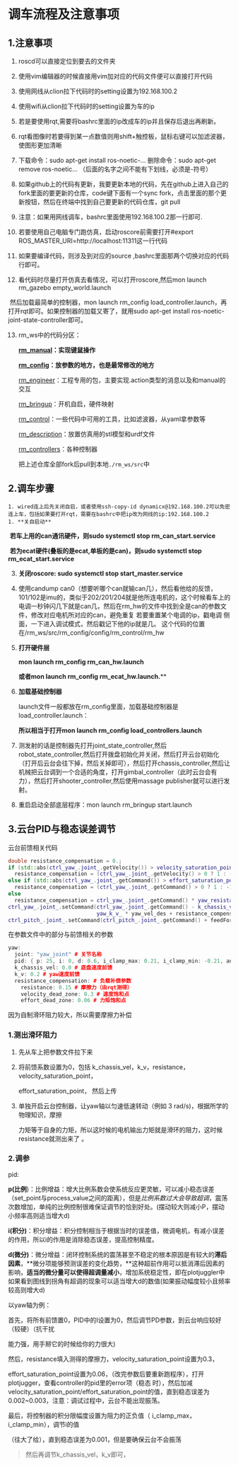 # 调车流程及注意事项

## 1.注意事项

1. roscd可以直接定位到要去的文件夹

2. 使用vim编辑器的时候直接用vim加对应的代码文件便可以直接打开代码

3. 使用网线从clion拉下代码时的setting设置为192.168.100.2

4. 使用wifi从clion拉下代码时的setting设置为车的ip

5. 若是要使用rqt,需要将bashrc里面的ip改成车的ip并且保存后退出再刷新。

6. rqt看图像时若要得到某一点数值则用shift+触控板，鼠标右键可以加滤波器，使图形更加清晰

7. 下载命令：sudo apt-get install ros-noetic-...  删除命令：sudo apt-get remove ros-noetic...   （后面的名字之间不能有下划线，必须是-符号）

8. 如果github上的代码有更新，我要更新本地的代码，先在github上进入自己的fork里面的要更新的仓库，code键下面有一个sync fork，点击里面的那个更新按钮，然后在终端中找到自己要更新的代码仓库，git pull

9. 注意：如果用网线调车，bashrc里面使用192.168.100.2那一行即可.

10. 若要使用自己电脑专门跑仿真，启动roscore前需要打开#export ROS_MASTER_URI=http://localhost:11311这一行代码

11. 如果要编译代码，则涉及到对应的source ,bashrc里面那两个切换对应的代码行即可。

12. 看代码时尽量打开仿真去看情况，可以打开roscore,然后mon launch rm_gazebo empty_world.launch

​        然后加载最简单的控制器，mon launch rm_config load_controller.launch，再打开rqt即可。如果控制器的加载又寄了，就用sudo apt-get install ros-noetic-joint-state-controller即可。

13. rm_ws中的代码分区：

     **[rm_manual](https://github.com/rm-controls/rm_manual)：实现键鼠操作**

     **[rm_config](https://github.com/gdut-dynamic-x/rm_config)：放参数的地方，也是最常修改的地方**

     [rm_engineer](https://github.com/rm-controls/rm_engineer)：工程专用的包，主要实现.action类型的消息以及和manual的交互

     [rm_bringup](https://github.com/gdut-dynamic-x/rm_bringup)：开机自启，硬件映射

     [rm_control](https://github.com/rm-controls/rm_control)：一些代码中可用的工具，比如滤波器，从yaml拿参数等

     [rm_description](https://github.com/gdut-dynamic-x/rm_description)：放置仿真用的stl模型和urdf文件

     [rm_controllers](https://github.com/rm-controls/rm_controllers)：各种控制器

     把上述仓库全部fork后pull到本地`./rm_ws/src`中

## 2.调车步骤

    1. wired连上后先关闭自启，或者使用ssh-copy-id dynamicx@192.168.100.2可以免密连上车，包括如果要打开rqt，需要在bashrc中把ip改为网线的ip:192.168.100.2
    1. **关自启动**

​        **若车上用的can通讯硬件，则sudo systemctl stop rm_can_start.service**

​        **若为ecat硬件(叠板的是ecat,单板的是can)，则sudo systemctl stop rm_ecat_start.service**

3. **关闭roscore: sudo systemctl stop start_master.service**

 4. 使用candump can0（想要听哪个can就输can几），然后看他给的反馈，101/102是imu的，类似于202/201/204就是他所连电机的，这个时候看车上的电调一秒钟闪几下就是can几，然后在rm_hw的文件中找到全是can的参数文件，修改对应电机所对应的can，避免重复  若要重置某个电调的ip，戳电调 侧面，一下进入调试模式，然后戳记下他的ip就是几。   这个代码的位置在/rm_ws/src/rm_config/config/rm_control/rm_hw

 5. **打开硬件层**

    **mon launch  rm_config rm_can_hw.launch** 

    **或者mon launch rm_config rm_ecat_hw.launch.****

 6. **加载基础控制器**

    launch文件一般都放在rm_config里面，加载基础控制器是load_controller.launch： 

    **所以相当于打开mon launch rm_config load_controllers.launch**

 7. 测发射的话是控制器先打开joint_state_controller,然后robot_state_controller,然后打开拨盘初始化并关闭，然后打开云台初始化（打开后云台会往下掉，然后关掉即可），然后打开chassis_controller,然后让机械把云台调到一个合适的角度，打开gimbal_controller（此时云台会有力），然后打开shooter_controller,然后使用massage publisher就可以进行发射。

 8. 重启启动全部底层程序：mon launch rm_bringup start.launch

## 3.云台PID与稳态误差调节

云台前馈相关代码

```cpp
double resistance_compensation = 0.;
if (std::abs(ctrl_yaw_.joint_.getVelocity()) > velocity_saturation_point_)
  resistance_compensation = (ctrl_yaw_.joint_.getVelocity() > 0 ? 1 : -1) * yaw_resistance_;
else if (std::abs(ctrl_yaw_.joint_.getCommand()) > effort_saturation_point_)
  resistance_compensation = (ctrl_yaw_.joint_.getCommand() > 0 ? 1 : -1) * yaw_resistance_;
else
  resistance_compensation = ctrl_yaw_.joint_.getCommand() * yaw_resistance_ / effort_saturation_point_;
ctrl_yaw_.joint_.setCommand(ctrl_yaw_.joint_.getCommand() - k_chassis_vel_ * chassis_vel_->angular_->z() +
                            yaw_k_v_ * yaw_vel_des + resistance_compensation);
ctrl_pitch_.joint_.setCommand(ctrl_pitch_.joint_.getCommand() + feedForward(time) + pitch_k_v_ * pitch_vel_des);
```

在参数文件中的部分与前馈相关的参数

```c++
yaw:
  joint: "yaw_joint" # 关节名称
  pid: { p: 25, i: 0, d: 0.6, i_clamp_max: 0.21, i_clamp_min: -0.21, antiwindup: true, publish_state: true }
  k_chassis_vel: 0.0 # 底盘速度前馈
  k_v: 0.2 # yaw速度前馈
  resistance_compensation: # 负载补偿参数
    resistance: 0.15 # 摩擦力（由rqt测得）
    velocity_dead_zone: 0.3 # 速度饱和点
    effort_dead_zone: 0.06 # 力矩饱和点
```

因为自制滑环阻力较大，所以需要摩擦力补偿

### 1.测出滑环阻力

   1. 先从车上把参数文件拉下来

   2. 将前馈系数设置为0，包括 k_chassis_vel，k_v，resistance，velocity_saturation_point，

      effort_saturation_point， 然后上传

3. 单独开启云台控制器，让yaw轴以匀速低速转动（例如 3 rad/s)，根据所学的物理知识，摩擦 

   ⼒矩等于⾃⾝的⼒矩，所以这时候的电机输出⼒矩就是滑环的阻⼒，这时候resistance就测出来了 。

### 2.调参

pid: 

 **p(比例**)：比例增益：增大比例系数会使系统反应更灵敏，可以减小稳态误差（set_point与process_value之间的距离），但是*比例系数过大会导致超调*，震荡次数增加，单纯的比例控制很难保证调节的恰到好处。(摆动较大则减小P，摆动小频率高则适当增大d)

**i(积分)**：积分增益：积分控制相当于根据当时的误差值，微调电机，有减小误差的作用，所以i的作用是消除稳态误差，提高控制精度。

**d(微分)**：微分增益：闭环控制系统的震荡甚至不稳定的根本原因是有较大的**滞后因素**，**微分项能够预测误差的变化趋势，**这种超前作用可以抵消滞后因素的影响，**适当的微分量可以使得超调量减小**，增加系统稳定性，即在plotjuggler中如果看到图线到拐角有超调的现象可以适当增大d的数值(如果振动幅度较小且频率较高则增大d)



以yaw轴为例：

⾸先，将所有前馈置0，PID中的I设置为0，然后调节PD参数，到云台响应较好（较硬）（抗⼲扰 

能⼒强，⽤⼿掰它的时候给你的⼒很⼤) 



然后，resistance填⼊测得的摩擦⼒，velocity_saturation_point设置为0.3，



effort_saturation_point设置为0.06，（改完参数后要重新跑程序），打开plotjugger，查看controller的pid⾥的error项（稳态 时），然后加减 velocity_saturation_point/effort_saturation_point的值，直到稳态误差为0.002~0.003，注意：调试过程中，云台不能出现振荡。 



最后，将控制器的积分限幅度设置为阻⼒的正负值（ i_clamp_max，i_clamp_min），调节i的值 

（往⼤了给），直到稳态误差为0.001，但是要确保云台不会振荡



> 然后再调节k_chassis_vel，k_v即可，